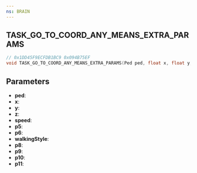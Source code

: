 ```yaml
---
ns: BRAIN
---
```

## TASK_GO_TO_COORD_ANY_MEANS_EXTRA_PARAMS

```c
// 0x1DD45F9ECFDB1BC9 0x094B75EF
void TASK_GO_TO_COORD_ANY_MEANS_EXTRA_PARAMS(Ped ped, float x, float y, float z, float speed, Any p5, BOOL p6, int walkingStyle, float p8, Any p9, Any p10, Any p11);
```


## Parameters
* **ped**: 
* **x**: 
* **y**: 
* **z**: 
* **speed**: 
* **p5**: 
* **p6**: 
* **walkingStyle**: 
* **p8**: 
* **p9**: 
* **p10**: 
* **p11**: 

